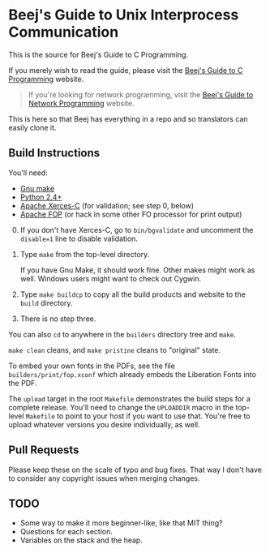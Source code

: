 # Beej's Guide to Unix Interprocess Communication

This is the source for Beej's Guide to C Programming.

If you merely wish to read the guide, please visit the [Beej's Guide to
C Programming](https://beej.us/guide/bgc/) website.

> If you're looking for network programming, visit the [Beej's Guide to
> Network Programming](https://beej.us/guide/bgnet/) website.

This is here so that Beej has everything in a repo and so translators
can easily clone it.

## Build Instructions

You'll need:

* [Gnu make](https://www.gnu.org/software/make/)
* [Python 2.4+](https://www.python.org/)
* [Apache Xerces-C](https://xerces.apache.org/xerces-c/) (for
  validation; see step 0, below)
* [Apache FOP](https://xmlgraphics.apache.org/fop/) (or hack in some
  other FO processor for print output)

0. If you don't have Xerces-C, go to `bin/bgvalidate` and uncomment the
   `disable=1` line to disable validation.

1. Type `make` from the top-level directory.

   If you have Gnu Make, it should work fine.  Other makes might work as
   well.  Windows users might want to check out Cygwin.

2. Type `make buildcp` to copy all the build products and website to the
   `build` directory.

3. There is no step three.

You can also `cd` to anywhere in the `builders` directory tree and
`make`.

`make clean` cleans, and `make pristine` cleans to "original" state.

To embed your own fonts in the PDFs, see the file
`builders/print/fop.xconf` which already embeds the Liberation Fonts
into the PDF.

The `upload` target in the root `Makefile` demonstrates the build steps
for a complete release.  You'll need to change the `UPLOADDIR` macro in
the top-level `Makefile` to point to your host if you want to use that.
You're free to upload whatever versions you desire individually, as
well.

## Pull Requests

Please keep these on the scale of typo and bug fixes. That way I don't
have to consider any copyright issues when merging changes.

## TODO

* Some way to make it more beginner-like, like that MIT thing?
* Questions for each section.
* Variables on the stack and the heap.

